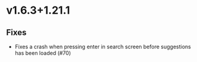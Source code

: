 # v1.6.3+1.21.1

## Fixes

- Fixes a crash when pressing enter in search screen before suggestions has been loaded (#70)